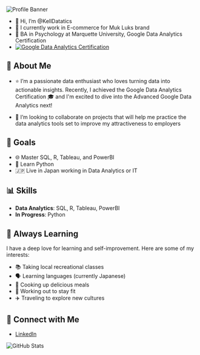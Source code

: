 ![Profile Banner](https://media.licdn.com/dms/image/D4E16AQEQ7v6bUhf5oQ/profile-displaybackgroundimage-shrink_350_1400/0/1710988382083?e=1727308800&v=beta&t=YfmLD_BpgAYB8aqyhfWlktswGEqZjD7-ozSrfz6jVjQ) 
- 👋 Hi, I’m @KellDatatics
- 💼 I currently work in E-commerce for Muk Luks brand
- 🏫 BA in Psychology at Marquette University, Google Data Analytics Certification
- [![Google Data Analytics Certification](https://images.credly.com/size/110x110/images/d41de2b7-cbc2-47ec-bcf1-ebecbe83872f/GCC_badge_DA_1000x1000.png)](https://www.credly.com/badges/7bc250ae-8758-4a52-ac8c-fe10fea90340/linked_in_profile)
## 🌟 About Me
- ⭐ I’m a passionate data enthusiast who loves turning data into actionable insights. Recently, I achieved the Google Data Analytics Certification 🎓 and I'm excited to dive into the       Advanced Google Data Analytics next! 

- 💞️ I’m looking to collaborate on projects that will help me practice the data analytics tools set to improve my attractiveness to employers

## 🎯 Goals

- 🌐 Master SQL, R, Tableau, and PowerBI
- 🐍 Learn Python
- 🇯🇵 Live in Japan working in Data Analytics or IT

## 📊 Skills

- **Data Analytics**: SQL, R, Tableau, PowerBI
- **In Progress**: Python

## 🌱 Always Learning

I have a deep love for learning and self-improvement. Here are some of my interests:

- 📚 Taking local recreational classes
- 🗣️ Learning languages (currently Japanese)
- 🍳 Cooking up delicious meals
- 💪 Working out to stay fit
- ✈️ Traveling to explore new cultures


## 🔗 Connect with Me

- [LinkedIn](www.linkedin.com/in/kelly-m-49a275286)

![GitHub Stats](https://github-readme-stats.vercel.app/api?username=KellDatatics&show_icons=true&theme=tokyonight)


<!---
KellDatatics/KellDatatics is a ✨ special ✨ repository because its `README.md` (this file) appears on your GitHub profile.
You can click the Preview link to take a look at your changes.
--->
